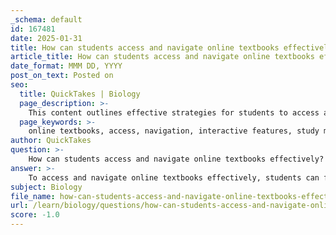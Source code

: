 ```yaml
---
_schema: default
id: 167481
date: 2025-01-31
title: How can students access and navigate online textbooks effectively?
article_title: How can students access and navigate online textbooks effectively?
date_format: MMM DD, YYYY
post_on_text: Posted on
seo:
  title: QuickTakes | Biology
  page_description: >-
    This content outlines effective strategies for students to access and navigate online textbooks, including familiarization with platforms, utilization of interactive features, organization of study sessions, and seeking help when needed.
  page_keywords: >-
    online textbooks, access, navigation, interactive features, study materials, study sessions, course resources, participation, student engagement, learning strategies
author: QuickTakes
question: >-
    How can students access and navigate online textbooks effectively?
answer: >-
    To access and navigate online textbooks effectively, students can follow these strategies:\n\n1. **Familiarize with the Platform**: Understanding the specific online platform hosting the textbook is crucial. For instance, platforms like Desire2Learn (D2L) and Codon Learning provide organized course materials. Students should take time to explore the layout, features, and navigation tools available on these platforms.\n\n2. **Utilize Interactive Features**: Many online textbooks, such as the "Biology 2e" textbook, include interactive elements like quizzes, videos, and hyperlinks to additional resources. Engaging with these features can enhance comprehension and retention of the material. For example, interactive diagrams of cellular processes can provide a visual understanding of complex concepts.\n\n3. **Leverage Supplementary Materials**: Online support services often provide links to supplementary materials that can aid in understanding complex topics. Students should take advantage of these resources to reinforce their learning and clarify any doubts.\n\n4. **Organize Study Sessions**: Create a study schedule that allocates specific time slots for reading and reviewing the online textbook. Consistent study sessions are generally more effective than cramming, allowing for better retention of information.\n\n5. **Engage with Course Resources**: In addition to the textbook, students should utilize other course resources such as study guides and practice exams available on the learning platform. This holistic approach can provide a more comprehensive understanding of the subject matter.\n\n6. **Participate in Interactive Learning**: If the course incorporates tools like iClicker technology, students should actively participate in these interactive sessions. This engagement can reinforce learning and provide immediate feedback on their understanding of the material.\n\n7. **Seek Help When Needed**: If students encounter difficulties, they should not hesitate to reach out to instructors or utilize online forums for assistance. Engaging with peers and instructors can provide additional insights and support.\n\nBy following these strategies, students can maximize their use of online textbooks and enhance their overall learning experience.
subject: Biology
file_name: how-can-students-access-and-navigate-online-textbooks-effectively.md
url: /learn/biology/questions/how-can-students-access-and-navigate-online-textbooks-effectively
score: -1.0
---
```


&nbsp;